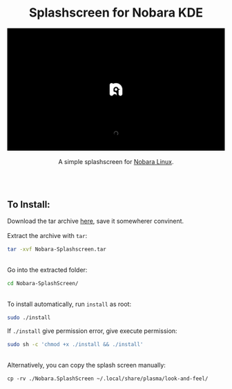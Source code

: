 <h1 align="center">Splashscreen for Nobara KDE</h1>
<div align="center">
  <img src="https://raw.githubusercontent.com/JiayuanWen/nobara-kde-splashscreen/main/Nobara.SplashScreen/contents/previews/splash.png"/>
</div>

<div align="center">
  
A simple splashscreen for [Nobara Linux](https://nobaraproject.org/).

</div>
<br/>
<br/>

## To Install:
Download the tar archive [here](https://github.com/JiayuanWen/nobara-kde-splashscreen/releases/latest), save it somewherer convinent. \
\
Extract the archive with `tar`:
``` bash 
tar -xvf Nobara-Splashscreen.tar
```
\
Go into the extracted folder:
``` bash
cd Nobara-SplashScreen/
```
\
To install automatically, run `install` as root:
``` bash
sudo ./install
```
If `./install` give permission error, give execute permission:
``` bash
sudo sh -c 'chmod +x ./install && ./install'
```
\
Alternatively, you can copy the splash screen manually:
```
cp -rv ./Nobara.SplashScreen ~/.local/share/plasma/look-and-feel/
```
